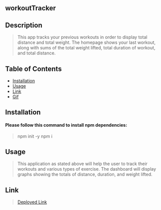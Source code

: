 ## workoutTracker
## Description
> This app tracks your previous workouts in order to display total distance and total weight. The homepage shows your last workout, along with sums of the total weight lifted, total duration of workout, and total distance. 
## Table of Contents
* [Installation](#installation)
* [Usage](#usage)
* [Link](#link)
* [Gif](#gif)
## Installation
#### Please follow this command to install npm dependencies:
> npm init -y
> npm i
## Usage
> This application as stated above will help the user to track their workouts and various types of exercise. The dashboard will display graphs showing the totals of distance, duration, and weight lifted.
## Link
> [Deployed Link](https://guarded-tor-39894.herokuapp.com/ "Heroku App")
<!-- ## Gif -->
<!-- ![gif](/gif/workoutTrackerGif.gif "gif") -->

